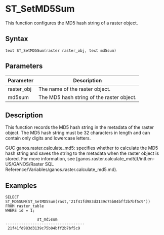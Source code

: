 # ST\_SetMD5Sum

This function configures the MD5 hash string of a raster object.

## Syntax

```
text ST_SetMD5Sum(raster raster_obj, text md5sum)
```

## Parameters

|Parameter|Description|
|---------|-----------|
|raster\_obj|The name of the raster object.|
|md5sum|The MD5 hash string of the raster object.|

## Description

This function records the MD5 hash string in the metadata of the raster object. The MD5 hash string must be 32 characters in length and can contain only digits and lowercase letters.

GUC ganos.raster.calculate\_md5: specifies whether to calculate the MD5 hash string and saves the string to the metadata when the raster object is stored. For more information, see [ganos.raster.calculate\_md5](/intl.en-US/GANOS/Raster SQL Reference/Variables/ganos.raster.calculate_md5.md).

## Examples

```
SELECT ST_MD5SUM(ST_SetMD5Sum(rast,'21f41fd983d3139c75b04bff2b7bf5c9'))
FROM raster_table
WHERE id = 1;

              st_md5sum
-----------------------------------
 21f41fd983d3139c75b04bff2b7bf5c9
```

